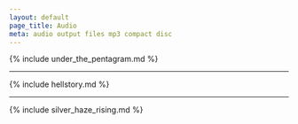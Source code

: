 ```yaml
---
layout: default
page_title: Audio
meta: audio output files mp3 compact disc
---
```


{% include under_the_pentagram.md %}

___

{% include hellstory.md %}

___

{% include silver_haze_rising.md %}